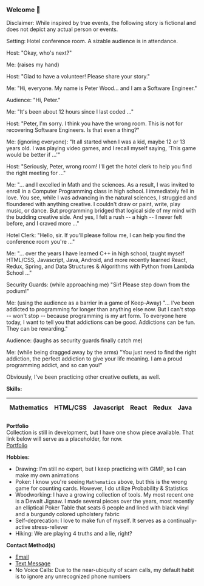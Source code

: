 ### Welcome 👋

Disclaimer: While inspired by true events, the following story is fictional and does not depict any actual person or events.

Setting: Hotel conference room. A sizable audience is in attendance.

Host: "Okay, who's next?"  

Me: (raises my hand)  

Host: "Glad to have a volunteer! Please share your story."  

Me: "Hi, everyone. My name is Peter Wood... and I am a Software Engineer."  

Audience: "Hi, Peter."  

Me: "It's been about 12 hours since I last coded ..."  

Host: "Peter, I'm sorry. I think you have the wrong room. This is not for recovering Software Engineers. Is that even a thing?"  

Me: (ignoring everyone): "It all started when I was a kid, maybe 12 or 13 years old. I was playing video games, and I recall myself saying, 'This game would be better if ...'"  

Host: "Seriously, Peter, wrong room! I'll get the hotel clerk to help you find the right meeting for ..."  

Me: "... and I excelled in Math and the sciences. As a result, I was invited to enroll in a Computer Programming class in high school. I immediately fell in love. You see, while I was advancing in the natural sciences, I struggled and floundered with anything creative. I couldn't draw or paint, write, play music, or dance. But programming bridged that logical side of my mind with the budding creative side. And yes, I felt a rush -- a high -- I never felt before, and I craved more ..."  

Hotel Clerk: "Hello, sir. If you'll please follow me, I can help you find the conference room you're ..."  

Me: "... over the years I have learned C++ in high school, taught myself HTML/CSS, Javascript, Java, Android, and more recently learned React, Redux, Spring, and Data Structures & Algorithms with Python from Lambda School ..."  

Security Guards: (while approaching me) "Sir! Please step down from the podium!"  

Me: (using the audience as a barrier in a game of Keep-Away) "... I've been addicted to programming for longer than anything else now. But I can't stop -- won't stop -- because programming is my art form. To everyone here today, I want to tell you that addictions can be good. Addictions can be fun. They can be rewarding."  

Audience: (laughs as security guards finally catch me)  

Me: (while being dragged away by the arms) "You just need to find the right addiction, the perfect addiction to give your life meaning. I am a proud programming addict, and so can you!"  
  
  
  
Obviously, I've been practicing other creative outlets, as well.  
  
**Skills:**  

Mathematics | HTML/CSS | Javascript | React | Redux | Java | Spring | Android | XML | Python (somewhat)  
--- | --- | --- | --- | --- | --- | --- | --- | --- | ---
  
**Portfolio**  
Collection is still in development, but I have one show piece available. That link below will serve as a placeholder, for now.  
[Portfolio](http://www.overtapped.com/conway)

**Hobbies:**  
- Drawing: I'm still no expert, but I keep practicing with GIMP, so I can make my own animations
- Poker: I know you're seeing `Mathematics` above, but this is the wrong game for counting cards. However, I do utilize Probability & Statistics
- Woodworking: I have a growing collection of tools. My most recent one is a Dewalt Jigsaw. I made several pieces over the years, most recently an elliptical Poker Table that seats 6 people and lined with black vinyl and a burgundy colored upholstery fabric
- Self-deprecation: I love to make fun of myself. It serves as a continually-active stress-reliever
- Hiking: We are playing 4 truths and a lie, right?  
  
**Contact Method(s)**  
- [Email](mailto:pj.wood2@gmail.com)  
- [Text Message](mailto:7193216103@messaging.sprintpcs.com)
- No Voice Calls: Due to the near-ubiquity of scam calls, my default habit is to ignore any unrecognized phone numbers


<!--
**numbers0580/numbers0580** is a ✨ _special_ ✨ repository because its `README.md` (this file) appears on your GitHub profile.

Here are some ideas to get you started:

- 🔭 I’m currently working on ...
- 🌱 I’m currently learning ...
- 👯 I’m looking to collaborate on ...
- 🤔 I’m looking for help with ...
- 💬 Ask me about ...
- 📫 How to reach me: ...
- 😄 Pronouns: ...
- ⚡ Fun fact: ...
-->
